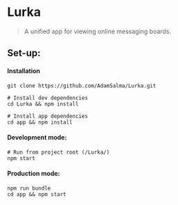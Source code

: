 # Lurka

> A unified app for viewing online messaging boards.


## Set-up:
#### Installation
```
git clone https://github.com/AdamSalma/Lurka.git

# Install dev dependencies
cd Lurka && npm install

# Install app dependencies
cd app && npm install
```
#### Development mode:
```
# Run from project root (/Lurka/)
npm start
```
#### Production mode:
```
npm run bundle
cd app && npm start
```
